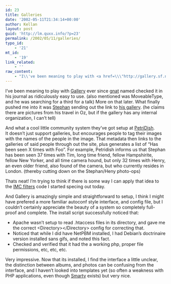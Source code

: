 ```yaml
---
id: 23
title: Galleries
date: '2002-05-11T21:34:14+00:00'
author: Kellan
layout: post
guid: 'http://lm.quxx.info/?p=23'
permalink: /2002/05/11/galleries/
typo_id:
    - '21'
mt_id:
    - '19'
link_related:
    - ''
raw_content:
    - "I\\'ve been meaning to play with <a href=\\\"http://gallery.sf.net\\\">Gallery</a> ever since \r\n<a href=\\\"http://use.perl.org/~gnat/journal\\\">gnat</a> named checked it in his journal as \r\nridiculously easy to use. (also mentioned was MoveableType, and he was searching for a third for a talk)\r\nMore on that later.  What finally pushed me into it was \r\n<a href=\\\"http://www.petridish.net/picview.asp?picid=1506&searchuserid=8\\\">Stephan</a>\r\n sending out the link to <a href=\\\"http://www.petridish.net/userview.asp?searchuserid=8\\\">his gallery</a>. (he claims there are pictures \r\nfrom his travel in Oz, but if the gallery has any internal organization, I can\\'t tell)\r\n<p>\r\nAnd what a cool little community system they\\'ve got setup at <a href=\\\"http://petridish.net\\\">PetriDish</a>.   \r\nIt doesn\\'t just support galleries, but encourages people to tag their images with the names of the people in the image.  That metadata then\r\nlinks to the galleries of said people through out the site, plus generates a list of \\\"Has been seen X times with Foo\\\".  For example,\r\nPetridish informs us that Stephan has been seen 37 times with Tim, long time friend, fellow Hampshirite, fellow New Yorker, and all time camera hound, but only 32 times with Henry, an \r\neven older friend, also found of the camera, but who currently resides in London. (thereby cutting down on the Stephan/Heny photo-ops)\r\n<p>\r\nThats neat!  I\\'m trying to think if there is some way I can apply that idea to the <a href=\\\"http://dru.ca/imc/open_pub.html\\\">IMC filters</a> code I started specing out today.\r\n<p>\r\nAnd Gallery is amazingly simple and straightforward to setup, I think I might have prefered a more familiar autoconf style interface, and config file,\r\nbut I couldn\\'t certainly appreciate the beauty of a system so completely full-proof and complete.  The install script successfully noticed that:\r\n<ul>\r\n<li>Apache wasn\\'t setup to read .htaccess files in its directory, and gave me the correct &lt;Directory&gt;&lt;/Directory&gt; config for correcting that.\r\n<li>Noticed that while I did have NetPBM installed, I had Debian\\'s doctrinaire version installed sans gifs, and noted this fact.\r\n<li>Checked and verified that it had the a working php, proper file permissions, etc, etc, etc.\r\n</ul>\r\nVery impressive.  Now that its installed, I find the interface a little unclear, the distinction between albums, and photos can be confusing from the interface, and\r\nI haven\\'t looked into templates yet (so often a weakness with PHP applications, even though <a href=\\\"http://www.phpinsider.com/php/code/Smarty/\\\">Smarty</a> exists)\r\nbut very nice."
---
```


I’ve been meaning to play with [Gallery](http://gallery.sf.net) ever since [gnat](http://use.perl.org/~gnat/journal) named checked it in his journal as ridiculously easy to use. (also mentioned was MoveableType, and he was searching for a third for a talk) More on that later. What finally pushed me into it was [Stephan](http://www.petridish.net/picview.asp?picid=1506&searchuserid=8) sending out the link to [his gallery](http://www.petridish.net/userview.asp?searchuserid=8). (he claims there are pictures from his travel in Oz, but if the gallery has any internal organization, I can’t tell)

And what a cool little community system they’ve got setup at [PetriDish](http://petridish.net).  
It doesn’t just support galleries, but encourages people to tag their images with the names of the people in the image. That metadata then links to the galleries of said people through out the site, plus generates a list of “Has been seen X times with Foo”. For example, Petridish informs us that Stephan has been seen 37 times with Tim, long time friend, fellow Hampshirite, fellow New Yorker, and all time camera hound, but only 32 times with Henry, an even older friend, also found of the camera, but who currently resides in London. (thereby cutting down on the Stephan/Heny photo-ops)

Thats neat! I’m trying to think if there is some way I can apply that idea to the [IMC filters](http://dru.ca/imc/open_pub.html) code I started specing out today.

And Gallery is amazingly simple and straightforward to setup, I think I might have prefered a more familiar autoconf style interface, and config file, but I couldn’t certainly appreciate the beauty of a system so completely full-proof and complete. The install script successfully noticed that:

- Apache wasn’t setup to read .htaccess files in its directory, and gave me the correct &lt;Directory&gt;&lt;/Directory&gt; config for correcting that.
- Noticed that while I did have NetPBM installed, I had Debian’s doctrinaire version installed sans gifs, and noted this fact.
- Checked and verified that it had the a working php, proper file permissions, etc, etc, etc.

Very impressive. Now that its installed, I find the interface a little unclear, the distinction between albums, and photos can be confusing from the interface, and I haven’t looked into templates yet (so often a weakness with PHP applications, even though [Smarty](http://www.phpinsider.com/php/code/Smarty/) exists) but very nice. 